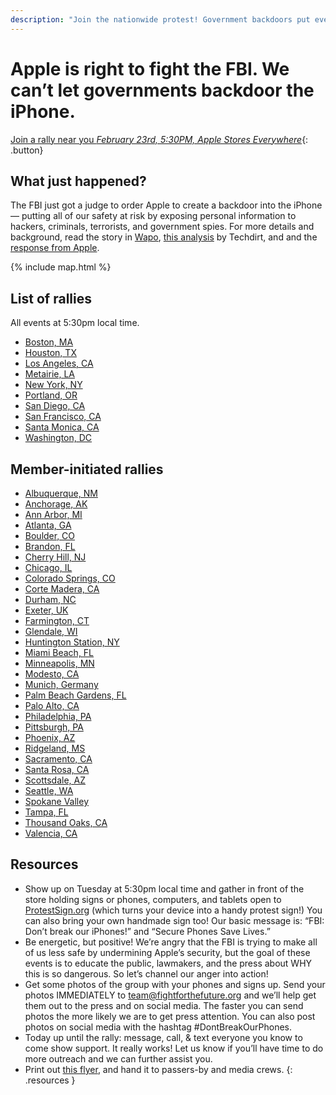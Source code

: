 ```yaml
---
description: "Join the nationwide protest! Government backdoors put everyone at risk."
---
```


# Apple is right to fight the FBI. We can’t let governments backdoor the iPhone.

[Join a rally near you _February 23rd, 5:30PM, Apple Stores Everywhere_](#rallies){: .button}

## What just happened?

The FBI just got a judge to order Apple to create a backdoor into the iPhone — putting all of our safety at risk by exposing personal information to hackers, criminals, terrorists, and government spies. For more details and background, read the story in [Wapo](https://www.washingtonpost.com/world/national-security/us-wants-apple-to-help-unlock-iphone-used-by-san-bernardino-shooter/2016/02/16/69b903ee-d4d9-11e5-9823-02b905009f99_story.html), [this analysis](https://www.techdirt.com/articles/20160216/17393733617/no-judge-did-not-just-order-apple-to-break-encryption-san-bernardino-shooters-iphone-to-create-new-backdoor.shtml) by Techdirt, and and the [response from Apple](http://www.apple.com/customer-letter/).

{% include map.html %}

## List of rallies

All events at 5:30pm local time.

* [Boston, MA](https://actionnetwork.org/events/rally-in-boston-ma-apple-is-right-no-government-backdoor-in-our-iphones)
* [Houston, TX](https://actionnetwork.org/events/rally-in-houston-tx-apple-is-right-no-government-backdoor-in-our-iphones)
* [Los Angeles, CA](https://actionnetwork.org/events/rally-in-los-angeles-ca-apple-is-right-no-government-backdoor-in-our-iphones)
* [Metairie, LA](https://actionnetwork.org/events/rally-in-metairie-la-apple-is-right-no-government-backdoor-in-our-iphones)
* [New York, NY](https://actionnetwork.org/events/rally-in-new-york-ny-apple-is-right-no-government-backdoor-in-our-iphones)
* [Portland, OR](https://actionnetwork.org/events/rally-in-portland-or-apple-is-right-no-government-backdoor-in-our-iphones)
* [San Diego, CA](https://actionnetwork.org/events/rally-in-san-diego-ca-apple-is-right-no-government-backdoor-in-our-iphones)
* [San Francisco, CA](https://actionnetwork.org/events/rally-in-san-francisco-ca-apple-is-right-no-government-backdoor-in-our-iphones)
* [Santa Monica, CA](https://actionnetwork.org/events/rally-in-santa-monica-ca-apple-is-right-no-government-backdoor-in-our-iphones)
* [Washington, DC](https://actionnetwork.org/events/rally-in-washington-dc-apple-is-right-no-government-backdoor-in-our-iphones)

## Member-initiated rallies

* [Albuquerque, NM](https://actionnetwork.org/events/rally-to-stand-up-against-government-backdoors)
* [Anchorage, AK](https://actionnetwork.org/events/rally-in-anchorage-ak-apple-is-right-no-government-backdoor-in-our-iphones)
* [Ann Arbor, MI](https://actionnetwork.org/events/rally-in-ann-arbot-mi-apple-is-right-no-government-backdoor-in-our-iphones)
* [Atlanta, GA](https://actionnetwork.org/events/rally-in-atlanta-ga-apple-is-right-no-government-backdoor-in-our-iphones)
* [Boulder, CO](https://actionnetwork.org/events/rally-in-boulder-co-apple-is-right-no-government-backdoor-in-our-iphones)
* [Brandon, FL](https://actionnetwork.org/events/rally-in-brandon-fl-apple-is-right-no-government-backdoor-in-our-iphones)
* [Cherry Hill, NJ](https://actionnetwork.org/events/rally-in-cherry-hill-nj-apple-is-right-no-government-backdoor-in-our-iphones)
* [Chicago, IL](https://actionnetwork.org/events/rally-in-chicago-il-apple-is-right-no-government-backdoor-in-our-iphones)
* [Colorado Springs, CO](https://actionnetwork.org/events/rally-against-government-backdoors-in-mobile-phones)
* [Corte Madera, CA](https://actionnetwork.org/events/rally-in-corte-madera-ca-apple-is-right-no-government-backdoor-in-our-iphones)
* [Durham, NC](https://actionnetwork.org/events/rally-in-durham-nc-apple-is-right-no-government-backdoor-in-our-iphones)
* [Exeter, UK](https://actionnetwork.org/events/rally-at-your-apple-store-to-stand-up-against-government-backdoors)
* [Farmington, CT](https://actionnetwork.org/events/rally-in-farmington-ct-apple-is-right-no-government-backdoor-in-our-iphones)
* [Glendale, WI](https://actionnetwork.org/events/dont-break-our-iphones)
* [Huntington Station, NY](https://actionnetwork.org/events/apple-rally-for-encryption)
* [Miami Beach, FL](https://actionnetwork.org/events/rally-in-miami-fl-apple-support-rally)
* [Minneapolis, MN](https://actionnetwork.org/events/rally-in-minneapolis-mn-apple-is-right-no-government-backdoor-in-our-iphones)
* [Modesto, CA](https://actionnetwork.org/events/rally-in-modesto-ca-apple-is-right-no-government-backdoor-in-our-iphones)
* [Munich, Germany](https://actionnetwork.org/events/we-support-apple-in-munich-against-fbi)
* [Palm Beach Gardens, FL](https://actionnetwork.org/events/rally-in-palm-beach-fl-apple-is-right-no-government-backdoor-in-our-iphones)
* [Palo Alto, CA](https://actionnetwork.org/events/rally-in-palo-alto-ca-apple-is-right-no-government-backdoor-in-our-iphones)
* [Philadelphia, PA](https://actionnetwork.org/events/rally-in-philadelphia-pa-apple-is-right-no-government-backdoor-in-our-iphones)
* [Pittsburgh, PA](https://actionnetwork.org/events/rally-in-pittsburgh-pa-apple-is-right-no-government-backdoor-in-our-iphones)
* [Phoenix, AZ](https://actionnetwork.org/events/rally-in-phoenix-az-apple-is-right-no-government-backdoor-in-our-iphones)
* [Ridgeland, MS](https://actionnetwork.org/events/rally-in-ridgeland-ms-apple-is-right-no-government-backdoor-in-our-iphones)
* [Sacramento, CA](https://actionnetwork.org/events/rally-in-sacramento-ca-apple-is-right-no-government-backdoor-in-our-iphones)
* [Santa Rosa, CA](https://actionnetwork.org/events/dont-break-our-phones)
* [Scottsdale, AZ](https://actionnetwork.org/events/rally-in-phoenix-az-apple-is-right-no-government-backdoor-in-our-iphones)
* [Seattle, WA](https://actionnetwork.org/events/rally-in-seattle-wa-apple-is-right-no-government-backdoor-in-our-iphones)
* [Spokane Valley](https://actionnetwork.org/events/aapl-no-backdoors-pl0x-ps-gg)
* [Tampa, FL](https://actionnetwork.org/events/rally-in-tampa-fl-apple-is-right-no-government-backdoor-in-our-iphones)
* [Thousand Oaks, CA](https://actionnetwork.org/events/dont-break-our-phones-3)
* [Valencia, CA](https://actionnetwork.org/events/rally-in-santa-clara-ca-apple-is-right-no-government-backdoor-in-our-iphones)

## Resources

- Show up on Tuesday at 5:30pm local time and gather in front of the store holding signs or phones, computers, and tablets open to [ProtestSign.org](https://protestsign.org/) (which turns your device into a handy protest sign!) You can also bring your own handmade sign too! Our basic message is: “FBI: Don’t break our iPhones!” and “Secure Phones Save Lives.”
- Be energetic, but positive! We’re angry that the FBI is trying to make all of us less safe by undermining Apple’s security, but the goal of these events is to educate the public, lawmakers, and the press about WHY this is so dangerous. So let’s channel our anger into action!
- Get some photos of the group with your phones and signs up. Send your photos IMMEDIATELY to <team@fightforthefuture.org> and we’ll help get them out to the press and on social media. The faster you can send photos the more likely we are to get press attention. You can also post photos on social media with the hashtag #DontBreakOurPhones.
- Today up until the rally: message, call, & text everyone you know to come show support. It really works! Let us know if you’ll have time to do more outreach and we can further assist you.
- Print out [this flyer](https://www.dontbreakourphones.org/images/flyer.with.links.pdf), and hand it to passers-by and media crews.
{: .resources }
